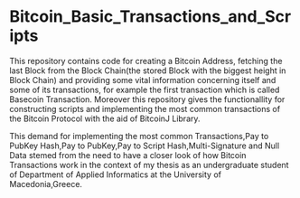 # Bitcoin_Basic_Transactions_and_Scripts

This repository contains code for creating a Bitcoin Address, fetching the last Block from the Block Chain(the stored Block with the biggest height in Block Chain) and providing some vital information concerning itself and some of its transactions, for example the first transaction which is called Basecoin Transaction. Moreover this repository gives the functionallity for constructing scripts and implementing the most common transactions of the Bitcoin Protocol with the aid of BitcoinJ Library. 

This demand for implementing the most common Transactions,Pay to PubKey Hash,Pay to PubKey,Pay to Script Hash,Multi-Signature and Null Data stemed from the need to have a closer look of how Bitcoin Transactions work in the context of my thesis as an undergraduate student of Department of Applied Informatics at the University of Macedonia,Greece.
